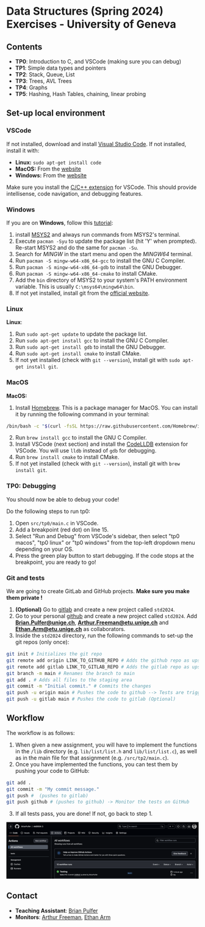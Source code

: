 # Data Structures (Spring 2024) Exercises - University of Geneva

## Contents
 - **TP0**: Introduction to C, and VSCode (making sure you can debug)
 - **TP1**: Simple data types and pointers
 - **TP2**: Stack, Queue, List
 - **TP3**: Trees, AVL Trees
 - **TP4**: Graphs
 - **TP5**: Hashing, Hash Tables, chaining, linear probing


## Set-up local environment
### VSCode
If not installed, download and install [Visual Studio Code](https://code.visualstudio.com/). If not installed, install it with:

- **Linux:** `sudo apt-get install code`
- **MacOS:** From the [website](https://code.visualstudio.com/)
- **Windows:** From the [website](https://code.visualstudio.com/)

Make sure you install the [C/C++ extension](https://marketplace.visualstudio.com/items?itemName=ms-vscode.cpptools) for VSCode. This should provide intellisense, code navigation, and debugging features.

### Windows
If you are on **Windows**, follow this [tutorial](https://www.youtube.com/watch?v=-gxwT-eAfvU):
1) install [MSYS2](https://www.msys2.org/) and always run commands from MSYS2's terminal.
2) Execute `pacman -Syu` to update the package list (hit 'Y' when prompted). Re-start MSYS2 and do the same for `pacman -Su`.
3) Search for *MINGW* in the start menu and open the *MINGW64* terminal.
4) Run `pacman -S mingw-w64-x86_64-gcc` to install the GNU C Compiler.
5) Run `pacman -S mingw-w64-x86_64-gdb` to install the GNU Debugger.
6) Run `pacman -S mingw-w64-x86_64-cmake` to install CMake.
7) Add the `bin` directory of MSYS2 to your system's PATH environment variable. This is usually `C:\msys64\mingw64\bin`.
8) If not yet installed, install git from the [official website](https://git-scm.com/).


### Linux
**Linux**: 
1) Run `sudo apt-get update` to update the package list.
2) Run `sudo apt-get install gcc` to install the GNU C Compiler.
3) Run `sudo apt-get install gdb` to install the GNU Debugger.
4) Run `sudo apt-get install cmake` to install CMake.
5) If not yet installed (check with `git --version`), install git with `sudo apt-get install git`.

### MacOS
**MacOS:**
1) Install [Homebrew](https://brew.sh/). This is a package manager for MacOS. You can install it by running the following command in your terminal:
```bash
/bin/bash -c "$(curl -fsSL https://raw.githubusercontent.com/Homebrew/install/HEAD/install.sh)"
```
2) Run `brew install gcc` to install the GNU C Compiler.
3) Install VSCode (next section) and install the [CodeLLDB](https://marketplace.visualstudio.com/items?itemName=vadimcn.vscode-lldb) extension for VSCode. You will use `lldb` instead of `gdb` for debugging.
4) Run `brew install cmake` to install CMake.
5) If not yet installed (check with `git --version`), install git with `brew install git`.


### TP0: Debugging
You should now be able to debug your code!

Do the following steps to run tp0:
 1) Open `src/tp0/main.c` in VSCode.
 2) Add a breakpoint (red dot) on line 15.
 3) Select "Run and Debug" from VSCode's sidebar, then select "tp0 macos", "tp0 linux" or "tp0 windows" from the top-left dropdown menu depending on your OS.
 4) Press the green play button to start debugging. If the code stops at the breakpoint, you are ready to go!


### Git and tests
We are going to create GitLab and GitHub projects. **Make sure you make them private !** 
1) **(Optional)** Go to [gitlab](https://gitlab.unige.ch) and create a new project called `std2024`.
2) Go to your personal [github](https://github.com) and create a new project called `std2024`. Add **Brian.Pulfer@unige.ch**, **Arthur.Freeman@etu.unige.ch** and **Ethan.Arm@etu.unige.ch** as collaborators. 
3) Inside the `std2024` directory, run the following commands to set-up the git repos (only once):
```bash
git init # Initializes the git repo
git remote add origin LINK_TO_GITHUB_REPO # Adds the github repo as upstream
git remote add gitlab LINK_TO_GITLAB_REPO # Adds the gitlab repo as upstream (Optional)
git branch -m main # Renames the branch to main
git add . # Adds all files to the staging area
git commit -m "Initial commit." # Commits the changes
git push -u origin main # Pushes the code to github --> Tests are triggered!
git push -u gitlab main # Pushes the code to gitlab (Optional)
```

## Workflow
The workflow is as follows:
  1) When given a new assignment, you will have to implement the functions in the `/lib` directory (e.g. `lib/list/list.h` and `lib/list/list.c`), as well as in the main file for that assignment (e.g. `/src/tp2/main.c`).
  2) Once you have implemented the functions, you can test them by pushing your code to GitHub:
  
  ```bash
  git add .
  git commit -m "My commit message."
  git push #  (pushes to gitlab)
  git push github # (pushes to github) -> Monitor the tests on GitHub
  ```
  3) If all tests pass, you are done! If not, go back to step 1.

![Workflow](assets/action.png)


## Contact
- **Teaching Assistant**: [Brian Pulfer](mailto:Brian.Pulfer@unige.ch)
- **Monitors**: [Arthur Freeman](mailto:Arthur.Freeman@etu.unige.ch), [Ethan Arm](mailto:Ethan.Arm@etu.unige.ch)
